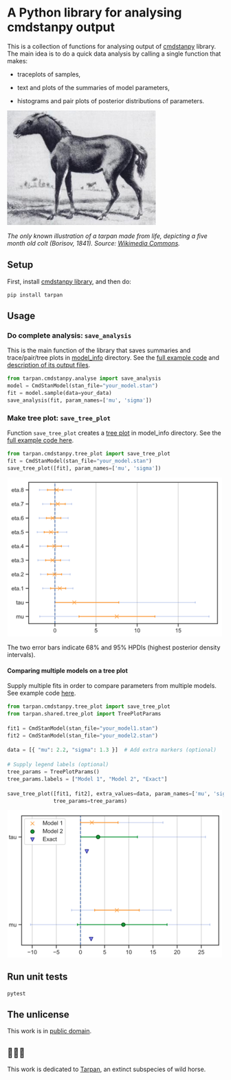# A Python library for analysing cmdstanpy output

This is a collection of functions for analysing output of [cmdstanpy](https://github.com/stan-dev/cmdstanpy) library. The main idea is to do a quick data analysis by calling a single function that makes:

* traceplots of samples,

* text and plots of the summaries of model parameters,

* histograms and pair plots of posterior distributions of parameters.


<img src='images/tarpan.jpg' alt='Picture of Tarpan'>

*The only known illustration of a tarpan made from life, depicting a five month old colt (Borisov, 1841). Source: [Wikimedia Commons](https://commons.wikimedia.org/wiki/File:Tarpan.png).*


## Setup

First, install [cmdstanpy library](https://cmdstanpy.readthedocs.io/en/latest/index.html), and then do:

```
pip install tarpan
```

## Usage

### Do complete analysis: `save_analysis`

This is the main function of the library that saves summaries
and trace/pair/tree plots in
[model_info](docs/examples/analyse/a01_simple/model_info/analyse) directory. See the [full example code](docs/examples/analyse/a01_simple) and [description of its output files](docs/save_analysis/output).

```Python
from tarpan.cmdstanpy.analyse import save_analysis
model = CmdStanModel(stan_file="your_model.stan")
fit = model.sample(data=your_data)
save_analysis(fit, param_names=['mu', 'sigma'])
```


### Make tree plot: `save_tree_plot`

Function `save_tree_plot` creates a [tree plot](docs/examples/save_tree_plot/a01_single_fit/model_info/tree_plot/summary.pdf) in
model_info directory. See the [full example code here](docs/examples/save_tree_plot/a01_single_fit).

```Python
from tarpan.cmdstanpy.tree_plot import save_tree_plot
fit = CmdStanModel(stan_file="your_model.stan")
save_tree_plot([fit], param_names=['mu', 'sigma'])
```

<img src="docs/examples/save_tree_plot/a01_single_fit/model_info/tree_plot/summary.png" width="500" alt="Tree plot">

The two error bars indicate 68% and 95% HPDIs (highest posterior density intervals).


#### Comparing multiple models on a tree plot

Supply multiple fits in order to compare parameters from multiple models. See example code [here](docs/examples/save_tree_plot/a02_compare_fits).

```Python
from tarpan.cmdstanpy.tree_plot import save_tree_plot
from tarpan.shared.tree_plot import TreePlotParams

fit1 = CmdStanModel(stan_file="your_model1.stan")
fit2 = CmdStanModel(stan_file="your_model2.stan")

data = [{ "mu": 2.2, "sigma": 1.3 }]  # Add extra markers (optional)

# Supply legend labels (optional)
tree_params = TreePlotParams()
tree_params.labels = ["Model 1", "Model 2", "Exact"]

save_tree_plot([fit1, fit2], extra_values=data, param_names=['mu', 'sigma'],
               tree_params=tree_params)
```

<img src="docs/examples/save_tree_plot/a02_compare_fits/model_info/tree_plot_compare/summary.png" width="500" alt="Tree plot with multiple models">


## Run unit tests

```
pytest
```


## The unlicense

This work is in [public domain](LICENSE).


## 🐴🐴🐴

This work is dedicated to [Tarpan](https://en.wikipedia.org/wiki/Tarpan), an extinct subspecies of wild horse.
